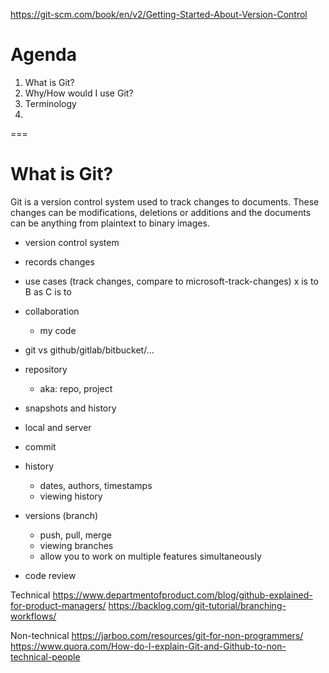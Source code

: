 https://git-scm.com/book/en/v2/Getting-Started-About-Version-Control

# Agenda

1. What is Git?
2. Why/How would I use Git?
3. Terminology
4. 

===


# What is Git?

Git is a version control system used to track changes to documents. These changes can be modifications, deletions or additions and the documents can be anything from plaintext to binary images.

- version control system
- records changes
- use cases (track changes, compare to microsoft-track-changes) x is to B as C is to
- collaboration
	- my code
- git vs github/gitlab/bitbucket/...
- repository
	- aka: repo, project
- snapshots and history
- local and server
- commit
- history
	- dates, authors, timestamps
	- viewing history


- versions (branch)
	- push, pull, merge
	- viewing branches
	- allow you to work on multiple features simultaneously

- code review

Technical
https://www.departmentofproduct.com/blog/github-explained-for-product-managers/
https://backlog.com/git-tutorial/branching-workflows/

Non-technical
https://jarboo.com/resources/git-for-non-programmers/
https://www.quora.com/How-do-I-explain-Git-and-Github-to-non-technical-people

